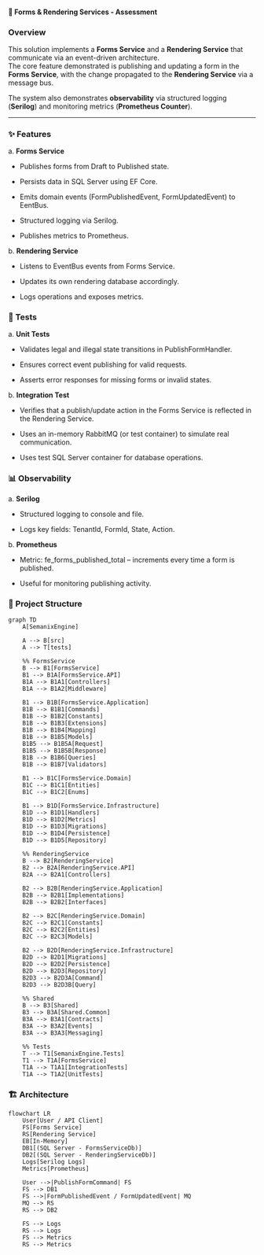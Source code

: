 #### 📄 Forms & Rendering Services - Assessment

### Overview
This solution implements a **Forms Service** and a **Rendering Service** that communicate via an event-driven architecture.  
The core feature demonstrated is publishing and updating a form in the **Forms Service**, with the change propagated to the **Rendering Service** via a message bus.

The system also demonstrates **observability** via structured logging (**Serilog**) and monitoring metrics (**Prometheus Counter**).

---

### ✨ Features

a. **Forms Service**

* Publishes forms from Draft to Published state.

* Persists data in SQL Server using EF Core.

* Emits domain events (FormPublishedEvent, FormUpdatedEvent) to EentBus.

* Structured logging via Serilog.

* Publishes metrics to Prometheus.


b. **Rendering Service**

* Listens to EventBus events from Forms Service.

* Updates its own rendering database accordingly.

* Logs operations and exposes metrics.


### 🧪 Tests

a. **Unit Tests**

* Validates legal and illegal state transitions in PublishFormHandler.

* Ensures correct event publishing for valid requests.

* Asserts error responses for missing forms or invalid states.

b. **Integration Test**

* Verifies that a publish/update action in the Forms Service is reflected in the Rendering Service.

* Uses an in-memory RabbitMQ (or test container) to simulate real communication.

* Uses test SQL Server container for database operations.


### 📊 Observability

a. **Serilog**

* Structured logging to console and file.

* Logs key fields: TenantId, FormId, State, Action.

b. **Prometheus**

* Metric: fe_forms_published_total – increments every time a form is published.

* Useful for monitoring publishing activity.


### 📂 Project Structure

```mermaid
graph TD
    A[SemanixEngine]
    
    A --> B[src]
    A --> T[tests]

    %% FormsService
    B --> B1[FormsService]
    B1 --> B1A[FormsService.API]
    B1A --> B1A1[Controllers]
    B1A --> B1A2[Middleware]

    B1 --> B1B[FormsService.Application]
    B1B --> B1B1[Commands]
    B1B --> B1B2[Constants]
    B1B --> B1B3[Extensions]
    B1B --> B1B4[Mapping]
    B1B --> B1B5[Models]
    B1B5 --> B1B5A[Request]
    B1B5 --> B1B5B[Response]
    B1B --> B1B6[Queries]
    B1B --> B1B7[Validators]

    B1 --> B1C[FormsService.Domain]
    B1C --> B1C1[Entities]
    B1C --> B1C2[Enums]

    B1 --> B1D[FormsService.Infrastructure]
    B1D --> B1D1[Handlers]
    B1D --> B1D2[Metrics]
    B1D --> B1D3[Migrations]
    B1D --> B1D4[Persistence]
    B1D --> B1D5[Repository]

    %% RenderingService
    B --> B2[RenderingService]
    B2 --> B2A[RenderingService.API]
    B2A --> B2A1[Controllers]

    B2 --> B2B[RenderingService.Application]
    B2B --> B2B1[Implementations]
    B2B --> B2B2[Interfaces]

    B2 --> B2C[RenderingService.Domain]
    B2C --> B2C1[Constants]
    B2C --> B2C2[Entities]
    B2C --> B2C3[Models]

    B2 --> B2D[RenderingService.Infrastructure]
    B2D --> B2D1[Migrations]
    B2D --> B2D2[Persistence]
    B2D --> B2D3[Repository]
    B2D3 --> B2D3A[Command]
    B2D3 --> B2D3B[Query]

    %% Shared
    B --> B3[Shared]
    B3 --> B3A[Shared.Common]
    B3A --> B3A1[Contracts]
    B3A --> B3A2[Events]
    B3A --> B3A3[Messaging]

    %% Tests
    T --> T1[SemanixEngine.Tests]
    T1 --> T1A[FormsService]
    T1A --> T1A1[IntegrationTests]
    T1A --> T1A2[UnitTests]

```


### 🏗 Architecture

```mermaid
flowchart LR
    User[User / API Client]
    FS[Forms Service]
    RS[Rendering Service]
    EB[In-Memory]
    DB1[(SQL Server - FormsServiceDb)]
    DB2[(SQL Server - RenderingServiceDb)]
    Logs[Serilog Logs]
    Metrics[Prometheus]

    User -->|PublishFormCommand| FS
    FS --> DB1
    FS -->|FormPublishedEvent / FormUpdatedEvent| MQ
    MQ --> RS
    RS --> DB2

    FS --> Logs
    RS --> Logs
    FS --> Metrics
    RS --> Metrics
```